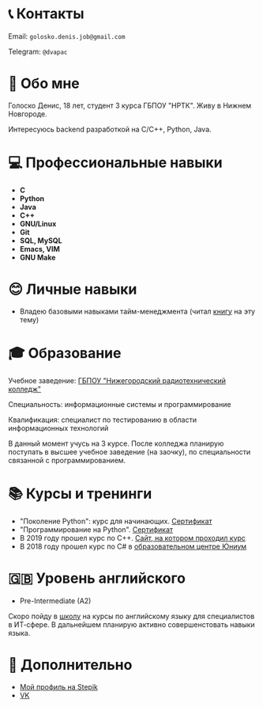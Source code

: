 # 📞 Контакты

Email: `golosko.denis.job@gmail.com`

Telegram: `@dvapac`

# 👋 Обо мне

Голоско Денис, 18 лет, студент 3 курса ГБПОУ "НРТК". 
Живу в Нижнем Новгороде. 

Интересуюсь backend разработкой на C/C++, Python, Java. 

# 💻 Профессиональные навыки
+ **C**
+ **Python**
+ **Java**
+ **С++**
+ **GNU/Linux**
+ **Git**
+ **SQL, MySQL**
+ **Emacs, VIM**
+ **GNU Make**

# 😊 Личные навыки
+ Владею базовыми навыками тайм-менеджмента (читал [книгу](https://www.ozon.ru/product/taym-drayv-19627717/?sh=cxbLJ6R58g) на эту тему)

# 🎓 Образование

Учебное заведение: [ГБПОУ "Нижегородский радиотехнический колледж"](https://nntc.nnov.ru/)

Специальность: информационные системы и программирование

Квалификация: специалист по тестированию в области информационных технологий

В данный момент учусь на 3 курсе. После колледжа планирую поступать в высшее учебное заведение (на заочку), по специальности связанной с программированием.

# 📚 Курсы и тренинги 

+ "Поколение Python": курс для начинающих. [Сертификат](https://stepik.org/cert/1150577)
+ "Программирование на Python". [Сертификат](https://stepik.org/cert/1023640)
+ В 2019 году прошел курс по C++. [Сайт, на котором проходил курс](https://informatics.ru/)
+ В 2018 году прошел курс по C# в [образовательном центре Юниум](https://unium.ru/)

# 🇬🇧 Уровень английского
+ Pre-Intermediate (A2) 

Скоро пойду в [школу](https://greenlinenn.com/) на курсы по английскому языку для специалистов в ИТ-сфере. В дальнейшем планирую активно совершенстовать навыки языка. 

# 🔎 Дополнительно

+ [Мой профиль на Stepik](https://stepik.org/users/378069677)
+ [VK](https://vk.com/denis.g.specialist)
